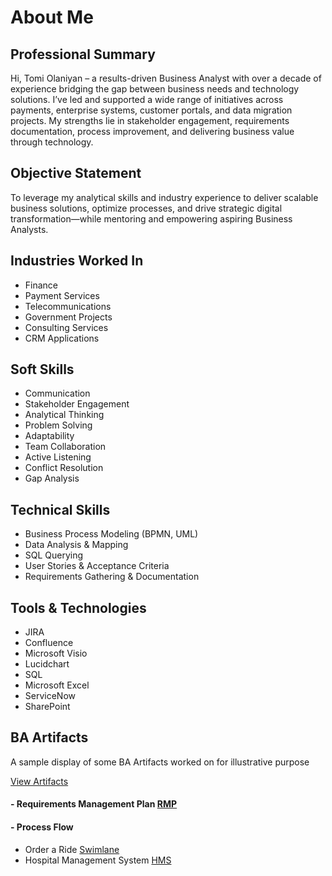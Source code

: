 # About Me

## Professional Summary
Hi, Tomi Olaniyan – a results-driven Business Analyst with over a decade of experience bridging the gap between business needs and technology solutions. I’ve led and supported a wide range of initiatives across payments, enterprise systems, customer portals, and data migration projects. My strengths lie in stakeholder engagement, requirements documentation, process improvement, and delivering business value through technology.

## Objective Statement
To leverage my analytical skills and industry experience to deliver scalable business solutions, optimize processes, and drive strategic digital transformation—while mentoring and empowering aspiring Business Analysts.

## Industries Worked In
- Finance  
- Payment Services  
- Telecommunications  
- Government Projects  
- Consulting Services  
- CRM Applications  

## Soft Skills
- Communication  
- Stakeholder Engagement  
- Analytical Thinking  
- Problem Solving  
- Adaptability  
- Team Collaboration  
- Active Listening  
- Conflict Resolution
- Gap Analysis  

## Technical Skills
- Business Process Modeling (BPMN, UML)  
- Data Analysis & Mapping  
- SQL Querying  
- User Stories & Acceptance Criteria  
- Requirements Gathering & Documentation  

## Tools & Technologies
- JIRA  
- Confluence  
- Microsoft Visio  
- Lucidchart  
- SQL  
- Microsoft Excel  
- ServiceNow  
- SharePoint


## BA Artifacts
A sample display of some BA Artifacts worked on for illustrative purpose

[View Artifacts](https://github.com/tomiolaniyan/Artifacts/tree/main)

#### - Requirements Management Plan [RMP](https://github.com/tomiolaniyan/Artifacts/blob/main/Requirements%20Management%20Plan.md)

#### - Process Flow 
- Order a Ride [Swimlane](https://github.com/tomiolaniyan/Artifacts/blob/main/RideIT%20Order%20flowchart.jpg)
- Hospital Management System [HMS](https://github.com/tomiolaniyan/Artifacts/blob/main/HMS-Page-1.drawio.png)
